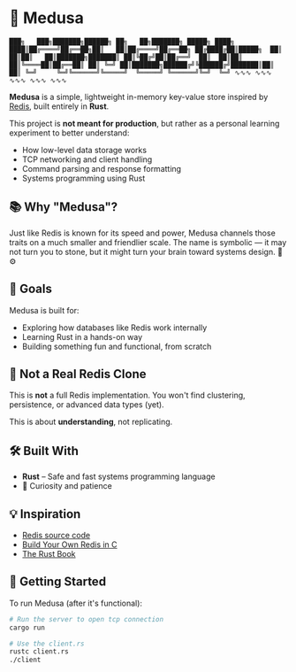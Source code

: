 # 🐍 Medusa
`
███╗   ███╗███████╗██████╗ ██╗   ██╗███████╗ █████╗
████╗ ████║██╔════╝██╔══██╗██║   ██║██╔════╝██╔══██╗
██╔████╔██║█████╗  ██║  ██║██║   ██║███████╗███████║
██║╚██╔╝██║██╔══╝  ██║  ██║██║   ██║╚════██║██╔══██║
██║ ╚═╝ ██║███████╗██████╔╝╚██████╔╝███████║██║  ██║
╚═╝     ╚═╝╚══════╝╚═════╝  ╚═════╝ ╚══════╝╚═╝  ╚═╝
              ∿∿∿ ∿∿∿ ∿∿∿ ∿∿∿ ∿∿∿
`

**Medusa** is a simple, lightweight in-memory key-value store inspired by [Redis](https://redis.io), built entirely in **Rust**.

This project is **not meant for production**, but rather as a personal learning experiment to better understand:

- How low-level data storage works
- TCP networking and client handling
- Command parsing and response formatting
- Systems programming using Rust

## 📚 Why "Medusa"?

Just like Redis is known for its speed and power, Medusa channels those traits on a much smaller and friendlier scale. The name is symbolic — it may not turn you to stone, but it might turn your brain toward systems design. 🧠⚙️

## 🎯 Goals

Medusa is built for:
- Exploring how databases like Redis work internally
- Learning Rust in a hands-on way
- Building something fun and functional, from scratch

## 🚫 Not a Real Redis Clone

This is **not** a full Redis implementation.
You won't find clustering, persistence, or advanced data types (yet).

This is about **understanding**, not replicating.

## 🛠️ Built With

- **Rust** – Safe and fast systems programming language
- 🧪 Curiosity and patience

## 💡 Inspiration

- [Redis source code](https://github.com/redis/redis)
- [Build Your Own Redis in C](https://build-your-own.org/redis/)
- [The Rust Book](https://doc.rust-lang.org/book/)

## 🚀 Getting Started

To run Medusa (after it's functional):

```bash
# Run the server to open tcp connection
cargo run

# Use the client.rs
rustc client.rs
./client
```
